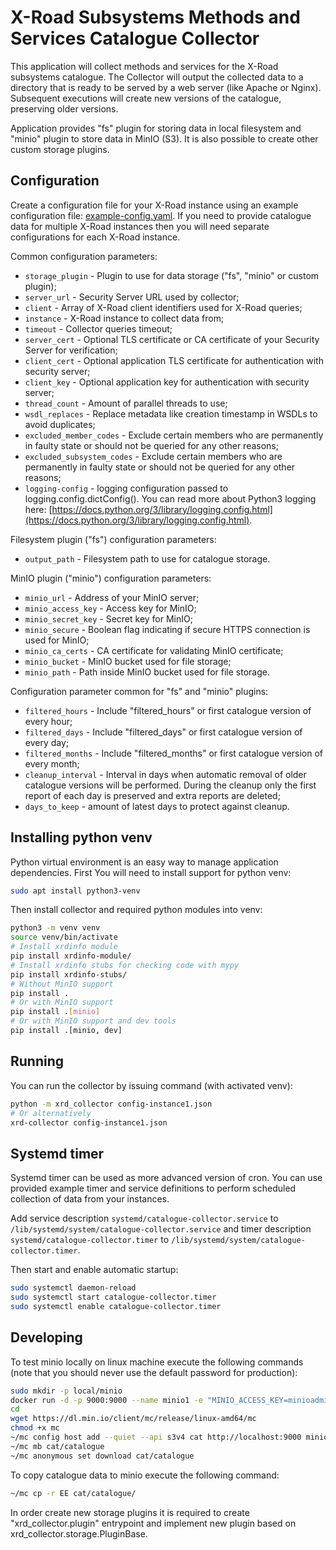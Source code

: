 # X-Road Subsystems Methods and Services Catalogue Collector

This application will collect methods and services for the X-Road subsystems catalogue. The Collector will output the collected data to a directory that is ready to be served by a web server (like Apache or Nginx). Subsequent executions will create new versions of the catalogue, preserving older versions.

Application provides "fs" plugin for storing data in local filesystem and "minio" plugin to store data in MinIO (S3). It is also possible to create other custom storage plugins.

## Configuration

Create a configuration file for your X-Road instance using an example configuration file: [example-config.yaml](example-config.yaml). If you need to provide catalogue data for multiple X-Road instances then you will need separate configurations for each X-Road instance.

Common configuration parameters:
* `storage_plugin` - Plugin to use for data storage ("fs", "minio" or custom plugin);
* `server_url` - Security Server URL used by collector;
* `client` - Array of X-Road client identifiers used for X-Road queries;
* `instance` - X-Road instance to collect data from;
* `timeout` - Collector queries timeout;
* `server_cert` - Optional TLS certificate or CA certificate of your Security Server for verification;
* `client_cert` - Optional application TLS certificate for authentication with security server;
* `client_key` - Optional application key for authentication with security server;
* `thread_count` - Amount of parallel threads to use;
* `wsdl_replaces` - Replace metadata like creation timestamp in WSDLs to avoid duplicates;
* `excluded_member_codes` - Exclude certain members who are permanently in faulty state or should not be queried for any other reasons;
* `excluded_subsystem_codes` - Exclude certain members who are permanently in faulty state or should not be queried for any other reasons;
* `logging-config` - logging configuration passed to logging.config.dictConfig(). You can read more about Python3 logging here: [https://docs.python.org/3/library/logging.config.html](https://docs.python.org/3/library/logging.config.html).

Filesystem plugin ("fs") configuration parameters:
* `output_path` - Filesystem path to use for catalogue storage.

MinIO plugin ("minio") configuration parameters:
* `minio_url` - Address of your MinIO server;
* `minio_access_key` - Access key for MinIO;
* `minio_secret_key` - Secret key for MinIO;
* `minio_secure` - Boolean flag indicating if secure HTTPS connection is used for MinIO;
* `minio_ca_certs` - CA certificate for validating MinIO certificate;
* `minio_bucket` - MinIO bucket used for file storage;
* `minio_path` - Path inside MinIO bucket used for file storage.

Configuration parameter common for "fs" and "minio" plugins:
* `filtered_hours` - Include "filtered_hours" or first catalogue version of every hour;
* `filtered_days` - Include "filtered_days" or first catalogue version of every day;
* `filtered_months` - Include "filtered_months" or first catalogue version of every month;
* `cleanup_interval` - Interval in days when automatic removal of older catalogue versions will be performed. During the cleanup only the first report of each day is preserved and extra reports are deleted;
* `days_to_keep` - amount of latest days to protect against cleanup.

## Installing python venv

Python virtual environment is an easy way to manage application dependencies. First You will need to install support for python venv:
```bash
sudo apt install python3-venv
```

Then install collector and required python modules into venv:
```bash
python3 -m venv venv
source venv/bin/activate
# Install xrdinfo module
pip install xrdinfo-module/
# Install xrdinfo stubs for checking code with mypy
pip install xrdinfo-stubs/
# Without MinIO support
pip install .
# Or with MinIO support
pip install .[minio]
# Or with MinIO support and dev tools
pip install .[minio, dev]
```

## Running

You can run the collector by issuing command (with activated venv):
```bash
python -m xrd_collector config-instance1.json
# Or alternatively
xrd-collector config-instance1.json
```

## Systemd timer

Systemd timer can be used as more advanced version of cron. You can use provided example timer and service definitions to perform scheduled collection of data from your instances.

Add service description `systemd/catalogue-collector.service` to `/lib/systemd/system/catalogue-collector.service` and timer description `systemd/catalogue-collector.timer` to `/lib/systemd/system/catalogue-collector.timer`.

Then start and enable automatic startup:
```bash
sudo systemctl daemon-reload
sudo systemctl start catalogue-collector.timer
sudo systemctl enable catalogue-collector.timer
```

## Developing

To test minio locally on linux machine execute the following commands (note that you should never use the default password for production):
```bash
sudo mkdir -p local/minio
docker run -d -p 9000:9000 --name minio1 -e "MINIO_ACCESS_KEY=minioadmin" -e "MINIO_SECRET_KEY=minioadmin" -v $(pwd)/local/minio:/data minio/minio server /data
cd
wget https://dl.min.io/client/mc/release/linux-amd64/mc
chmod +x mc
~/mc config host add --quiet --api s3v4 cat http://localhost:9000 minioadmin minioadmin
~/mc mb cat/catalogue
~/mc anonymous set download cat/catalogue
```

To copy catalogue data to minio execute the following command:
```bash
~/mc cp -r EE cat/catalogue/
```

In order create new storage plugins it is required to create "xrd_collector.plugin" entrypoint and implement new plugin based on xrd_collector.storage.PluginBase.
